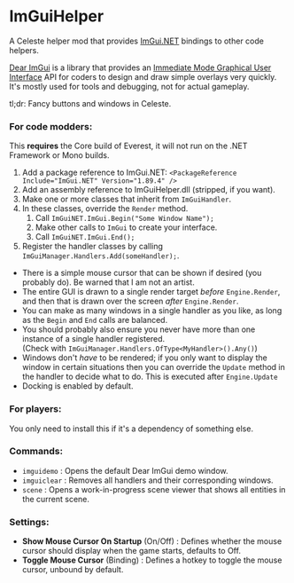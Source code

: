 # ImGuiHelper
A Celeste helper mod that provides  [ImGui.NET](https://github.com/ImGuiNET/ImGui.NET) bindings to other code helpers.

[Dear ImGui](https://github.com/ocornut/imgui) is a library that provides an [Immediate Mode Graphical User Interface](https://en.wikipedia.org/wiki/Immediate_mode_GUI) API for coders to design and draw simple overlays very quickly.
It's mostly used for tools and debugging, not for actual gameplay.

tl;dr: Fancy buttons and windows in Celeste.

### For code modders:
This **requires** the Core build of Everest, it will not run on the .NET Framework or Mono builds.

1) Add a package reference to ImGui.NET: `<PackageReference Include="ImGui.NET" Version="1.89.4" />`
2) Add an assembly reference to ImGuiHelper.dll (stripped, if you want).
3) Make one or more classes that inherit from `ImGuiHandler`.
4) In these classes, override the `Render` method.
   1) Call `ImGuiNET.ImGui.Begin("Some Window Name");`
   2) Make other calls to `ImGui` to create your interface.
   3) Call `ImGuiNET.ImGui.End();`
5) Register the handler classes by calling `ImGuiManager.Handlers.Add(someHandler);`.

* There is a simple mouse cursor that can be shown if desired (you probably do).  Be warned that I am not an artist.
* The entire GUI is drawn to a single render target *before* `Engine.Render`, and then that is drawn over the screen *after* `Engine.Render`.
* You can make as many windows in a single handler as you like, as long as the `Begin` and `End` calls are balanced.
* You should probably also ensure you never have more than one instance of a single handler registered.<br/>
  (Check with `ImGuiManager.Handlers.OfType<MyHandler>().Any()`)
* Windows don't *have* to be rendered; if you only want to display the window in certain situations then you can
  override the `Update` method in the handler to decide what to do.  This is executed after `Engine.Update` 
* Docking is enabled by default.

### For players:
You only need to install this if it's a dependency of something else. 

### Commands:
* `imguidemo` : Opens the default Dear ImGui demo window.
* `imguiclear` : Removes all handlers and their corresponding windows.
* `scene` : Opens a work-in-progress scene viewer that shows all entities in the current scene.

### Settings:
* **Show Mouse Cursor On Startup** (On/Off) : Defines whether the mouse cursor should display when the game starts, defaults to Off.
* **Toggle Mouse Cursor** (Binding) : Defines a hotkey to toggle the mouse cursor, unbound by default.
